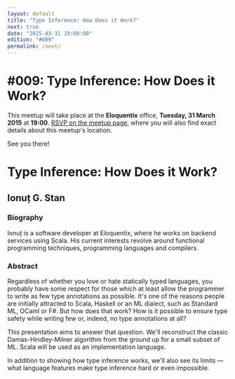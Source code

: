 ```yaml
---
layout: default
title: "Type Inference: How Does it Work?"
next: true
date: "2015-03-31 19:00:00"
edition: "#009"
permalink: /next/
---
```


<div class="description">
  <h1>#009: Type Inference: How Does it Work?</h1>
  <p>This meetup will take place at the <strong>Eloquentix</strong> office,
    <strong>Tuesday, 31 March 2015</strong> at <strong>19:00</strong>.
    <a href="http://www.meetup.com/bucharestfp/events/221279038/"><abbr title="Répondez, S’il Vous Plaît">RSVP</abbr> on the meetup page</a>,
    where you will also find exact details about this meetup's location.</p>
  <p>See you there!</p>
  <!-- <h1>To Be Announced</h1>
  <p>There's no scheduled meetup for the moment, but our tentative date is 25 March 2015.</p>
  <p>Make sure you've registered an account with <a href="http://www.meetup.com/">Meetup</a>
    and joined <a href="http://www.meetup.com/bucharestfp/">our group</a> there, as that is the
    primary channel for announcing new meetups.</p>
  <p>In addition, you may want to follow our <a href="https://twitter.com/bucharestfp">Twitter account</a>
    or subscribe to our <a href="https://groups.google.com/forum/#!forum/bucharestfp">mailing list</a>.</p>
  <p>See you soon!</p> -->
</div>

<div class="clear-fix"></div>

<div class="presentation">
  <h1>Type Inference: How Does it Work?</h1>
  <div class="details">
    <div class="left">
      <div class="biography">
        <h2 class="speaker">Ionuț G. Stan</h2>
        <h3>Biography</h3>
        <p>Ionuț is a software developer at Eloquentix, where he works on backend
        services using Scala. His current interests revolve around functional
        programming techniques, programming languages and compilers.</p>
      </div>
      <div class="abstract">
        <h3>Abstract</h3>
        <p>Regardless of whether you love or hate statically typed languages, you
        probably have some respect for those which at least allow the programmer
        to write as few type annotations as possible. It's one of the reasons
        people are initially attracted to Scala, Haskell or an ML dialect, such
        as Standard ML, OCaml or F#. But how does that work? How is it possible
        to ensure type safety while writing few or, indeed, no type annotations
        at all?</p>
        <p>This presentation aims to answer that question. We'll reconstruct the
        classic Damas-Hindley-Milner algorithm from the ground up for a small
        subset of ML. Scala will be used as an implementation language.</p>
        <p>In addition to showing how type inference works, we'll also see its
        limits — what language features make type inference hard or even impossible.</p>
      </div>
    </div>
  </div>
</div>
